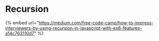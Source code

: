 # Recursion

{% embed url="https://medium.com/free-code-camp/how-to-impress-interviewers-by-using-recursion-in-javascript-with-es6-features-a14c763110d7" %}



